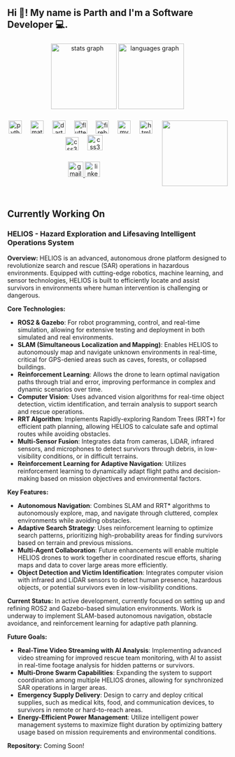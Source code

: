 <h2 align="left">Hi 👋! My name is Parth and I'm a Software Developer 💻.</h2>

###

<div align="center">
  <img src="https://github-readme-stats.vercel.app/api?username=RuntimeTerror1001&hide_title=false&hide_rank=false&show_icons=true&include_all_commits=true&count_private=true&disable_animations=false&theme=dracula&locale=en&hide_border=false" height="150" alt="stats graph"  />
  <img src="https://github-readme-stats.vercel.app/api/top-langs?username=RuntimeTerror1001&locale=en&hide_title=false&layout=compact&card_width=320&langs_count=5&theme=dracula&hide_border=false" height="150" alt="languages graph"  />
</div>

###

<img align="right" height="150" src="https://media0.giphy.com/media/v1.Y2lkPTc5MGI3NjExMThlZXhtOXNuYWduempkd3l5MnA1emxhcHJoanJmMHRob3Y3ZGoxNiZlcD12MV9pbnRlcm5hbF9naWZfYnlfaWQmY3Q9Zw/L1R1tvI9svkIWwpVYr/giphy.webp"  />

###

<div align="center">
  <img src="https://cdn.jsdelivr.net/gh/devicons/devicon/icons/python/python-original.svg" height="30" alt="python logo"  />
  <img width="12" />
  <img src="https://cdn.jsdelivr.net/gh/devicons/devicon/icons/matlab/matlab-original.svg" height="30" alt="matlab logo"  />
  <img width="12" />
  <img src="https://cdn.jsdelivr.net/gh/devicons/devicon/icons/dart/dart-original.svg" height="30" alt="dart logo"  />
  <img width="12" />
  <img src="https://cdn.jsdelivr.net/gh/devicons/devicon/icons/flutter/flutter-original.svg" height="30" alt="flutter logo"  />
  <img width="12" />
  <img src="https://cdn.jsdelivr.net/gh/devicons/devicon/icons/firebase/firebase-plain.svg" height="30" alt="firebase logo"  />
  <img width="12" />
  <img src="https://cdn.jsdelivr.net/gh/devicons/devicon/icons/mysql/mysql-original.svg" height="30" alt="mysql logo"  />
  <img width="12" />
  <img src="https://cdn.jsdelivr.net/gh/devicons/devicon/icons/html5/html5-original.svg" height="30" alt="html5 logo"  />
  <img width="12" />
  <img src="https://cdn.jsdelivr.net/gh/devicons/devicon/icons/css3/css3-original.svg" height="30" alt="css3 logo"  />
  <img width="12" />
  <img src="https://cdn.jsdelivr.net/gh/devicons/devicon/icons/ros/ros-original-wordmark.svg" height="35" alt="css3 logo"  />
</div>

###

<div align="center">
  <!-- Gmail badge -->
  <a href="mailto:parthraaj6973@gmail.com">
    <img src="https://img.shields.io/static/v1?message=Gmail&logo=gmail&label=&color=D14836&logoColor=white&labelColor=&style=for-the-badge" height="35" alt="gmail logo" />
  </a>
  
  <!-- LinkedIn badge -->
  <a href="https://www.linkedin.com/in/parth-desai-021027">
    <img src="https://img.shields.io/static/v1?message=LinkedIn&logo=linkedin&label=&color=0077B5&logoColor=white&labelColor=&style=for-the-badge" height="35" alt="linkedin logo" />
  </a>
</div>

###

<br clear="both">

###
###

## Currently Working On


### HELIOS - Hazard Exploration and Lifesaving Intelligent Operations System

**Overview:**
HELIOS is an advanced, autonomous drone platform designed to revolutionize search and rescue (SAR) operations in hazardous environments. Equipped with cutting-edge robotics, machine learning, and sensor technologies, HELIOS is built to efficiently locate and assist survivors in environments where human intervention is challenging or dangerous. 

**Core Technologies:**
- **ROS2 & Gazebo**: For robot programming, control, and real-time simulation, allowing for extensive testing and deployment in both simulated and real environments.
- **SLAM (Simultaneous Localization and Mapping)**: Enables HELIOS to autonomously map and navigate unknown environments in real-time, critical for GPS-denied areas such as caves, forests, or collapsed buildings.
- **Reinforcement Learning**: Allows the drone to learn optimal navigation paths through trial and error, improving performance in complex and dynamic scenarios over time.
- **Computer Vision**: Uses advanced vision algorithms for real-time object detection, victim identification, and terrain analysis to support search and rescue operations.
- **RRT Algorithm**: Implements Rapidly-exploring Random Trees (RRT*) for efficient path planning, allowing HELIOS to calculate safe and optimal routes while avoiding obstacles.
- **Multi-Sensor Fusion**: Integrates data from cameras, LiDAR, infrared sensors, and microphones to detect survivors through debris, in low-visibility conditions, or in difficult terrains.
- **Reinforcement Learning for Adaptive Navigation**: Utilizes reinforcement learning to dynamically adapt flight paths and decision-making based on mission objectives and environmental factors.

**Key Features:**
- **Autonomous Navigation**: Combines SLAM and RRT* algorithms to autonomously explore, map, and navigate through cluttered, complex environments while avoiding obstacles.
- **Adaptive Search Strategy**: Uses reinforcement learning to optimize search patterns, prioritizing high-probability areas for finding survivors based on terrain and previous missions.
- **Multi-Agent Collaboration**: Future enhancements will enable multiple HELIOS drones to work together in coordinated rescue efforts, sharing maps and data to cover large areas more efficiently.
- **Object Detection and Victim Identification**: Integrates computer vision with infrared and LiDAR sensors to detect human presence, hazardous objects, or potential survivors even in low-visibility conditions.

**Current Status:**
In active development, currently focused on setting up and refining ROS2 and Gazebo-based simulation environments. Work is underway to implement SLAM-based autonomous navigation, obstacle avoidance, and reinforcement learning for adaptive path planning.

**Future Goals:**
- **Real-Time Video Streaming with AI Analysis**: Implementing advanced video streaming for improved rescue team monitoring, with AI to assist in real-time footage analysis for hidden patterns or survivors.
- **Multi-Drone Swarm Capabilities**: Expanding the system to support coordination among multiple HELIOS drones, allowing for synchronized SAR operations in larger areas.
- **Emergency Supply Delivery**: Design to carry and deploy critical supplies, such as medical kits, food, and communication devices, to survivors in remote or hard-to-reach areas.
- **Energy-Efficient Power Management**: Utilize intelligent power management systems to maximize flight duration by optimizing battery usage based on mission requirements and environmental conditions.

**Repository:**
Coming Soon!
